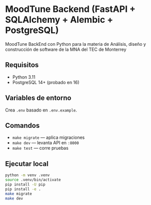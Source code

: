 # MoodTune Backend (FastAPI + SQLAlchemy + Alembic + PostgreSQL)

MoodTune BackEnd con Python para la materia de Análisis, diseño y construcción de software de la MNA del TEC de Monterrey


## Requisitos
- Python 3.11
- PostgreSQL 14+ (probado en 16)


## Variables de entorno
Crea `.env` basado en `.env.example`.


## Comandos
- `make migrate` — aplica migraciones
- `make dev` — levanta API en `:8000`
- `make test` — corre pruebas


## Ejecutar local
```bash
python -m venv .venv
source .venv/bin/activate
pip install -U pip
pip install -e .
make migrate
make dev